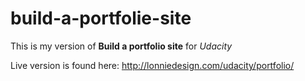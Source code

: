 # build-a-portfolie-site

This is my version of **Build a portfolio site** for _Udacity_

Live version is found here:
http://lonniedesign.com/udacity/portfolio/
